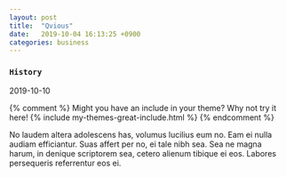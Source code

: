 ```yaml
---
layout: post
title:  "Qvious"
date:   2019-10-04 16:13:25 +0900
categories: business
---
```


### `History`

2019-10-10



{% comment %}
Might you have an include in your theme? Why not try it here!
{% include my-themes-great-include.html %}
{% endcomment %}

No laudem altera adolescens has, volumus lucilius eum no. Eam ei nulla audiam efficiantur. Suas affert per no, ei tale nibh sea. Sea ne magna harum, in denique scriptorem sea, cetero alienum tibique ei eos. Labores persequeris referrentur eos ei.
